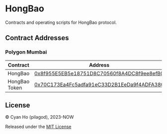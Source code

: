 # HongBao

Contracts and operating scripts for HongBao protocol.

## Contract Addresses

### Polygon Mumbai

| Contract      | Address                                                                                                                         |
| ------------- | ------------------------------------------------------------------------------------------------------------------------------- |
| HongBao       | [0x8f955E5EB5e18751D8C70560f8A4DC8f9ee8efB0](https://mumbai.polygonscan.com/address/0x8f955E5EB5e18751D8C70560f8A4DC8f9ee8efB0) |
| HongBao Token | [0x70C173Ea4Fc5adfa91eC33D2B1EeDa9f4ADFA380](https://mumbai.polygonscan.com/address/0x70C173Ea4Fc5adfa91eC33D2B1EeDa9f4ADFA380) |

## License

© Cyan Ho (pilagod), 2023-NOW

Released under the [MIT License](https://github.com/pilagod/hongbao/blob/main/LICENSE)
